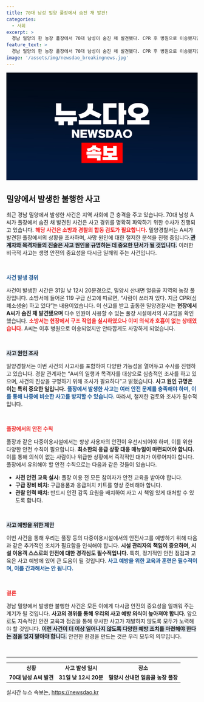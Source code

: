 ```yaml
---
title: 70대 남성 밀양 풀장에서 숨진 채 발견!
categories:
  - 사회
excerpt: >
  경남 밀양의 한 농장 풀장에서 70대 남성이 숨진 채 발견됐다. CPR 후 병원으로 이송됐지만 의식은 회복되지 않았다. 경찰은 사고 원인을 조사 중이다.
feature_text: >
  경남 밀양의 한 농장 풀장에서 70대 남성이 숨진 채 발견됐다. CPR 후 병원으로 이송됐지만 의식은 회복되지 않았다. 경찰은 사고 원인을 조사 중이다.
image: '/assets/img/newsdao_breakingnews.jpg'
---
```


<p><img src="/assets/img/newsdao_breakingnews.jpg" alt="ranknews 속보" /></p>

<h2 data-ke-size="size26">밀양에서 발생한 불행한 사고</h2>

<p data-ke-size="size16">최근 경남 밀양에서 발생한 사건은 지역 사회에 큰 충격을 주고 있습니다. 70대 남성 A씨가 풀장에서 숨진 채 발견된 사건은 사고 경위를 명확히 파악하기 위한 수사가 진행되고 있습니다. <b><span style="color: #ee2323;">해당 사건은 소방과 경찰의 합동 검토가 필요합니다.</span></b> 밀양경찰서는 A씨가 발견된 풀장에서의 상황을 조사하며, 사망 원인에 대한 철저한 분석을 진행 중입니다.<b><span style="background-color: #21538527;">관계자와 목격자들의 진술은 사고 원인을 규명하는 데 중요한 단서가 될 것입니다.</span></b> 이러한 비극적 사고는 생명 안전의 중요성을 다시금 일깨워 주는 사건입니다.</p>

<p data-ke-size="size16">&nbsp;</p>

<p><b><span style="color: #1a5490;">사건 발생 경위</span></b></p>

<p data-ke-size="size16">사건이 발생한 시간은 31일 낮 12시 20분경으로, 밀양시 산내면 얼음골 지역의 농장 풀장입니다. 소방서에 들어온 119 구급 신고에 따르면, “사람이 쓰러져 있다. 지금 CPR(심폐소생술) 하고 있다”는 내용이었습니다. 이 신고를 받고 출동한 밀양경찰서는 <b>현장에서 A씨가 숨진 채 발견됐으며</b> 다수 인원이 사용할 수 있는 풀장 시설에서의 사고임을 확인했습니다. <b><span style="color: #ee2323;">소방서는 현장에서 구조 작업을 실시하였으나 이미 의식과 호흡이 없는 상태였습니다.</span></b> A씨는 이후 병원으로 이송되었지만 안타깝게도 사망하게 되었습니다.</p>

<p data-ke-size="size16">&nbsp;</p>

<p><b><span style="background-color: #21538527;">사고 원인 조사</span></b></p>

<p data-ke-size="size16">밀양경찰서는 이번 사건의 사고사를 포함하여 다양한 가능성을 열어두고 수사를 진행하고 있습니다. 경찰 관계자는 “A씨의 일행과 목격자를 대상으로 심층적인 조사를 하고 있으며, 사건의 진상을 규명하기 위해 조사가 필요하다”고 밝혔습니다. <b>사고 원인 규명은 이는 특히 중요한 일입니다.</b> <b><span style="color: #1a5490;">풀장에서 발생한 사고는 여러 안전 문제를 충족해야 하며, 이를 통해 나중에 비슷한 사고를 방지할 수 있습니다.</span></b> 따라서, 철저한 검토와 조사가 필수적입니다.</p>

<p data-ke-size="size16">&nbsp;</p>

<p><b><span style="color: #ee2323;">풀장에서의 안전 수칙</span></b></p>

<p data-ke-size="size16">풀장과 같은 다중이용시설에서는 항상 사용자의 안전이 우선시되어야 하며, 이를 위한 다양한 안전 수칙이 필요합니다. <b>최소한의 응급 상황 대응 매뉴얼이 마련되어야 합니다.</b> 이를 통해 의식이 없는 사람이나 위급한 상황에서 즉각적인 대처가 이루어져야 합니다. 풀장에서 유의해야 할 안전 수칙으로는 다음과 같은 것들이 있습니다.</p>

<ul>
    <li><b>사전 안전 교육 실시:</b> 풀장 이용 전 모든 참여자가 안전 교육을 받아야 합니다.</li>
    <li><b>구급 장비 비치:</b> 구급용품과 응급처치 키트를 항상 준비해야 합니다.</li>
    <li><b>관찰 인력 배치:</b> 반드시 안전 감독 요원을 배치하여 사고 시 책임 있게 대처할 수 있도록 합니다.</li>
</ul>

<p data-ke-size="size16">&nbsp;</p>

<p><b><span style="background-color: #21538527;">사고 예방을 위한 제안</span></b></p>

<p data-ke-size="size16">이번 사건을 통해 우리는 풀장 등의 다중이용시설에서의 안전사고를 예방하기 위해 다음과 같은 추가적인 조치가 필요함을 인식해야 합니다. <b>시설 관리자의 책임이 중요하며, 시설 이용객 스스로의 안전에 대한 경각심도 필수적입니다.</b> 특히, 정기적인 안전 점검과 교육은 사고 예방에 있어 큰 도움이 될 것입니다. <b><span style="color: #1a5490;">사고 예방을 위한 교육과 훈련은 필수적이며, 이를 간과해서는 안 됩니다.</span></b> </p>

<p data-ke-size="size16">&nbsp;</p>

<p><b><span style="color: #ee2323;">결론</span></b></p>

<p data-ke-size="size16">경남 밀양에서 발생한 불행한 사건은 모든 이에게 다시금 안전의 중요성을 일깨워 주는 계기가 될 것입니다. <b>사고의 경위를 통해 우리의 사고 예방 의식이 높아져야 합니다.</b> 앞으로도 지속적인 안전 교육과 점검을 통해 유사한 사고가 재발하지 않도록 모두가 노력해야 할 것입니다. <b><span style="background-color: #21538527;">이런 사건이 더 이상 일어나지 않도록 다양한 예방 조치를 마련해야 한다는 점을 잊지 말아야 합니다.</span></b> 안전한 환경을 만드는 것은 우리 모두의 의무입니다.</p>

<p data-ke-size="size16">&nbsp;</p>

<hr />

<table style="width: 100%; border-collapse: collapse;">
    <tr>
        <td style="text-align: center; height: 17px;"><b>상황</b></td>
        <td style="text-align: center; height: 17px;"><b>사고 발생 일시</b></td>
        <td style="text-align: center; height: 17px;"><b>장소</b></td>
    </tr>
    <tr>
        <td style="text-align: center; height: 17px;"><b>70대 남성 A씨 발견</b></td>
        <td style="text-align: center; height: 17px;"><b>31일 낮 12시 20분</b></td>
        <td style="text-align: center; height: 17px;"><b>밀양시 산내면 얼음골 농장 풀장</b></td>
    </tr>
</table>
실시간 뉴스 속보는, <a href="https://newsdao.kr" rel="dofollow">https://newsdao.kr</a>


